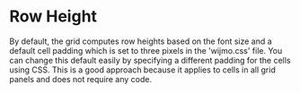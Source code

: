 Row Height
==========

By default, the grid computes row heights based on the font size and a default cell padding which is set to three pixels in the 'wijmo.css' file. You can change this default easily by specifying a different padding for the cells using CSS. This is a good approach because it applies to cells in all grid panels and does not require any code.